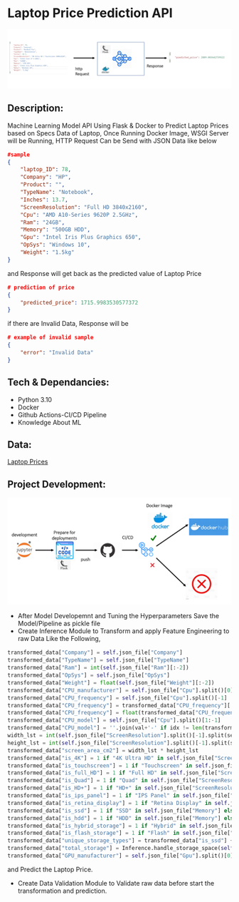 # Laptop Price Prediction API

![](imgs/model-api.PNG)

## Description:

Machine Learning Model API Using Flask & Docker to Predict Laptop Prices based on Specs Data of Laptop, Once Running Docker Image, WSGI Server will be Running, HTTP Request Can be Send with JSON Data like below
```json
#sample
{
    "laptop_ID": 78,
    "Company": "HP",
    "Product": "",
    "TypeName": "Notebook",
    "Inches": 13.7,
    "ScreenResolution": "Full HD 3840x2160",
    "Cpu": "AMD A10-Series 9620P 2.5GHz",
    "Ram": "24GB",
    "Memory": "500GB HDD",
    "Gpu": "Intel Iris Plus Graphics 650",
    "OpSys": "Windows 10",
    "Weight": "1.5kg"
}
```
and Response will get back as the predicted value of Laptop Price 
```json
# prediction of price
{
    "predicted_price": 1715.9983530577372
}
```
if there are Invalid Data, Response will be 
```json
# example of invalid sample
{
    "error": "Invalid Data"
}
```

## Tech & Dependancies:

- Python 3.10
- Docker
- Github Actions-CI/CD Pipeline
- Knowledge About ML

## Data:

[Laptop Prices](https://www.kaggle.com/datasets/muhammetvarl/laptop-price)

## Project Development:

![](imgs/dev-to-registry.PNG)

- After Model Developemnt and Tuning the Hyperparameters Save the Model/Pipeline as pickle file
- Create Inference Module to Transform and apply Feature Engineering to raw Data Like the Following,
```python
transformed_data["Company"] = self.json_file["Company"]
transformed_data["TypeName"] = self.json_file["TypeName"]
transformed_data["Ram"] = int(self.json_file["Ram"][:-2])
transformed_data["OpSys"] = self.json_file["OpSys"]
transformed_data["Weight"] = float(self.json_file["Weight"][:-2])
transformed_data["CPU_manufacturer"] = self.json_file["Cpu"].split()[0]
transformed_data["CPU_frequency"] = self.json_file["Cpu"].split()[-1]
transformed_data["CPU_frequency"] = transformed_data["CPU_frequency"][:-3]
transformed_data["CPU_frequency"] = float(transformed_data["CPU_frequency"])
transformed_data["CPU_model"] = self.json_file["Cpu"].split()[1:-1]
transformed_data["CPU_model"] = ''.join(val+'-' if idx != len(transformed_data["CPU_model"])-1 else val for idx, val in enumerate(transformed_data["CPU_model"]))
width_lst = int(self.json_file["ScreenResolution"].split()[-1].split(sep = "x")[0]) * 0.0264583333
height_lst = int(self.json_file["ScreenResolution"].split()[-1].split(sep = "x")[1]) * 0.0264583333
transformed_data["screen_area_cm2"] = width_lst * height_lst
transformed_data["is_4K"] = 1 if "4K Ultra HD" in self.json_file["ScreenResolution"] else 0
transformed_data["is_touchscreen"] = 1 if "Touchscreen" in self.json_file["ScreenResolution"] else 0
transformed_data["is_full_HD"] = 1 if "Full HD" in self.json_file["ScreenResolution"] else 0
transformed_data["is_Quad"] = 1 if "Quad" in self.json_file["ScreenResolution"] else 0
transformed_data["is_HD+"] = 1 if "HD+" in self.json_file["ScreenResolution"] else 0
transformed_data["is_ips_panel"] = 1 if "IPS Panel" in self.json_file["ScreenResolution"] else 0
transformed_data["is_retina_display"] = 1 if "Retina Display" in self.json_file["ScreenResolution"] else 0
transformed_data["is_ssd"] = 1 if "SSD" in self.json_file["Memory"] else 0
transformed_data["is_hdd"] = 1 if "HDD" in self.json_file["Memory"] else 0
transformed_data["is_hybrid_storage"] = 1 if "Hybrid" in self.json_file["Memory"] else 0
transformed_data["is_flash_storage"] = 1 if "Flash" in self.json_file["Memory"] else 0
transformed_data["unique_storage_types"] = transformed_data["is_ssd"] + transformed_data["is_hdd"] + transformed_data["is_hybrid_storage"] + transformed_data["is_flash_storage"]
transformed_data["total_storage"] = Inference.handle_storage_space(self.json_file["Memory"])
transformed_data["GPU_manufacturer"] = self.json_file["Gpu"].split()[0]
```
 and Predict the Laptop Price.
 - Create Data Validation Module to Validate raw data before start the transformation and prediction.
 